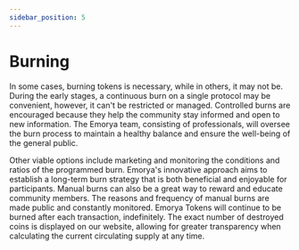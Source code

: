 ```yaml
---
sidebar_position: 5
---
```


# Burning

In some cases, burning tokens is necessary, while in others, it may not be. During the early stages, a continuous burn on a single protocol may be convenient, however, it can't be restricted or managed. Controlled burns are encouraged because they help the community stay informed and open to new information. The Emorya team, consisting of professionals, will oversee the burn process to maintain a healthy balance and ensure the well-being of the general public.

Other viable options include marketing and monitoring the conditions and ratios of the programmed burn. Emorya's innovative approach aims to establish a long-term burn strategy that is both beneficial and enjoyable for participants. Manual burns can also be a great way to reward and educate community members. The reasons and frequency of manual burns are made public and constantly monitored. Emorya Tokens will continue to be burned after each transaction, indefinitely. The exact number of destroyed coins is displayed on our website, allowing for greater transparency when calculating the current circulating supply at any time.
